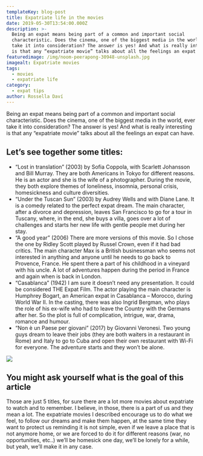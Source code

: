 ```yaml
---
templateKey: blog-post
title: Expatriate life in the movies
date: 2019-05-30T13:54:00.000Z
description: >-
  Being an expat means being part of a common and important social
  characteristic. Does the cinema, one of the biggest media in the world, ever
  take it into consideration? The answer is yes! And what is really interesting
  is that any “expatriate movie” talks about all the feelings an expat can have.
featuredimage: /img/noom-peerapong-30948-unsplash.jpg
imagealt: Expatriate movies
tags:
  - movies
  - expatriate life
category:
  - expat tips
author: Rossella Daví
---
```

Being an expat means being part of a common and important social characteristic. Does the cinema, one of the biggest media in the world, ever take it into consideration? The answer is yes! And what is really interesting is that any “expatriate movie” talks about all the feelings an expat can have.

## Let’s see together some titles:

* “Lost in translation” (2003) by Sofia Coppola, with Scarlett Johansson and Bill Murray. They are both Americans in Tokyo for different reasons. He is an actor and she is the wife of a photographer. During the movie, they both explore themes of loneliness, insomnia, personal crisis, homesickness and culture diversities.
* “Under the Tuscan Sun” (2003) by Audrey Wells and with Diane Lane. It is a comedy related to the perfect expat dream. The main character, after a divorce and depression, leaves San Francisco to go for a tour in Tuscany, where, in the end, she buys a villa, goes over a lot of challenges and starts her new life with gentle people met during her stay.
* “A good year” (2006) There are more versions of this movie. So I chose the one by Ridley Scott played by Russel Crown, even if it had bad critics. The main character Max is a British businessman who seems not interested in anything and anyone until he needs to go back to Provence, France. He spent there a part of his childhood in a vineyard with his uncle. A lot of adventures happen during the period in France and again when is back in London.
* “Casablanca” (1942) I am sure it doesn’t need any presentation. It could be considered THE Expat Film. The actor playing the main character is Humphrey Bogart, an American expat in Casablanca – Morocco, during World War II. In the casting, there was also Ingrid Bergman, who plays the role of his ex-wife who had to leave the Country with the Germans after her. So the plot is full of complication, intrigue, war, drama, romance and humour.
* “Non è un Paese per giovani” (2017) by Giovanni Veronesi. Two young guys dream to leave their jobs (they are both waiters in a restaurant in Rome) and Italy to go to Cuba and open their own restaurant with Wi-Fi for everyone. The adventure starts and they won’t be alone.

![](/img/denise-jans-1149937-unsplash.jpg)

## You might ask yourself what is the goal of this article

Those are just 5 titles, for sure there are a lot more movies about expatriate to watch and to remember. I believe, in those, there is a part of us and they mean a lot. The expatriate movies I described encourage us to do what we feel, to follow our dreams and make them happen, at the same time they want to protect us reminding it is not simple, even if we leave a place that is not anymore home, or we are forced to do it for different reasons (war, no opportunities, etc..) we’ll be homesick one day, we’ll be lonely for a while, but yeah, we’ll make it in any case.

